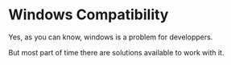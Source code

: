 Windows Compatibility
=====================

Yes, as you can know, windows is a problem for developpers.

But most part of time there are solutions available to work with it.